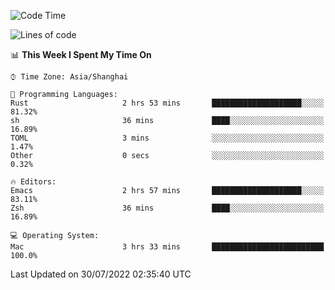 <!--START_SECTION:waka-->
![Code Time](http://img.shields.io/badge/Code%20Time-751%20hrs%2026%20mins-blue)

![Lines of code](https://img.shields.io/badge/From%20Hello%20World%20I%27ve%20Written-22%20Thousand%20lines%20of%20code-blue)

📊 **This Week I Spent My Time On** 

```text
⌚︎ Time Zone: Asia/Shanghai

💬 Programming Languages: 
Rust                     2 hrs 53 mins       ████████████████████░░░░░   81.32% 
sh                       36 mins             ████░░░░░░░░░░░░░░░░░░░░░   16.89% 
TOML                     3 mins              ░░░░░░░░░░░░░░░░░░░░░░░░░   1.47% 
Other                    0 secs              ░░░░░░░░░░░░░░░░░░░░░░░░░   0.32%

🔥 Editors: 
Emacs                    2 hrs 57 mins       ████████████████████░░░░░   83.11% 
Zsh                      36 mins             ████░░░░░░░░░░░░░░░░░░░░░   16.89%

💻 Operating System: 
Mac                      3 hrs 33 mins       █████████████████████████   100.0%

```


 Last Updated on 30/07/2022 02:35:40 UTC
<!--END_SECTION:waka-->
